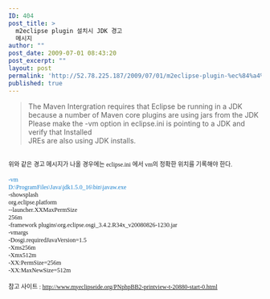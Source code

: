```yaml
---
ID: 404
post_title: >
  m2eclipse plugin 설치시 JDK 경고
  메시지
author: ""
post_date: 2009-07-01 08:43:20
post_excerpt: ""
layout: post
permalink: 'http://52.78.225.187/2009/07/01/m2eclipse-plugin-%ec%84%a4%ec%b9%98%ec%8b%9c-jdk-%ea%b2%bd%ea%b3%a0-%eb%a9%94%ec%8b%9c%ec%a7%80/'
published: true
---
```

<BLOCKQUOTE>The Maven Intergration requires that Eclipse be running in a JDK because a number of Maven core plugins are using jars from the JDK<BR>Please make the -vm option in eclipse.ini is pointing to a JDK and verify that Installed<BR>JREs are also using JDK installs. </BLOCKQUOTE>
<DIV class=autosourcing-stub>
<P style="PADDING-RIGHT: 0px; PADDING-LEFT: 0px; FONT-WEIGHT: normal; FONT-SIZE: 12px; PADDING-BOTTOM: 0px; MARGIN: 11px 0px 7px; PADDING-TOP: 0px; FONT-STYLE: normal; FONT-FAMILY: Dotum"><BR>위와 같은 경고 메시지가 나올 경우에는 eclipse.ini 에서 vm의 정확한 위치를 기록해야 한다.<BR><BR><FONT color=#177fcd>-vm<BR>D:\ProgramFiles\Java\jdk1.5.0_16\bin\javaw.exe</FONT><BR>-showsplash<BR>org.eclipse.platform<BR>--launcher.XXMaxPermSize<BR>256m<BR>-framework plugins\org.eclipse.osgi_3.4.2.R34x_v20080826-1230.jar<BR>-vmargs<BR>-Dosgi.requiredJavaVersion=1.5<BR>-Xms256m<BR>-Xmx512m<BR>-XX:PermSize=256m<BR>-XX:MaxNewSize=512m<BR><BR>참고 사이트 : <A href="http://www.myeclipseide.org/PNphpBB2-printview-t-20880-start-0.html">http://www.myeclipseide.org/PNphpBB2-printview-t-20880-start-0.html</A></P></DIV>